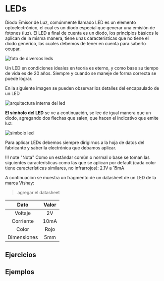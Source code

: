 # LEDs

Diodo Emisor de Luz, comúnmente llamado LED es un elemento optoelectrónico, el cual es un diodo especial que generar una emisión de fotones (luz).  El LED a final de cuenta es un diodo, los principios básicos le aplican de la misma manera, tiene unas características que no tiene el diodo genérico, las cuales debemos de tener en cuenta para saberlo ocupar.

![foto de diversos leds]()

Un LED en condiciones ideales en teoría es eterno, y como base su tiempo de vida es de 20 años. Siempre y cuando se maneje de forma correcta se puede lograr.

En la siguiente imagen se pueden observar los detalles del encapsulado de un LED 

![arquitectura interna del led]()


**El símbolo del LED** se ve a continuación, se lee de igual manera que un diodo, agregando dos flechas que salen, que hacen el indicativo que emite luz:

![simbolo led]()
<figcaption>Para aplicar LEDs debemos siempre dirigirnos a la hoja de datos del fabricante y saber la electrónica que debamos aplicar.<figcaption>

!!! note "Nota"
    Como un estándar común o normal o base se toman las siguientes características como las que se aplican por default (cada color tiene características similares, no infrarrojos): 2.1V a 15mA

A continuación se muestra un fragmento de un datasheet de un LED de la marca Vishay:

> agregar el datasheet

|Dato|Valor
|:-:|:-:|
|Voltaje|2V
|Corriente|10mA
|Color|Rojo
|Dimensiones|5mm

## Ejercicios

## Ejemplos

